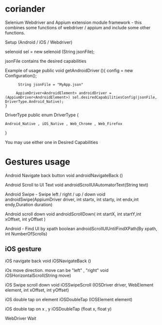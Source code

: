 # coriander
Selenium Webdriver and Appium extension module framework - this combines some functions of webdriver / appium and include some other functions. 


Setup (Android / iOS / Webdriver)

selenoid sel = new selenoid (String jsonFile);

jsonFile contains the desired capabilities 



Example of usage
public void getAndroidDriver (){
		config = new Configuration();
		
		  String jsonFile = "MyApp.json"
		  
		 AppiumDriver<AndroidElement> androidDriver =  (AppiumDriver<AndroidElement>) sel.desiredCapabilitiesConfig(jsonFile, DriverType.Android_Native);
	}
  
 DriverType 
public enum DriverType {

	Android_Native , iOS_Native , Web_Chrome , Web_Firefox 
}

You may use either one in Desired Capabilities


# Gestures usage

Android Navigate back button
void androidNavigateBack ()

Android Scroll to UI Text
void androidScrollUIAutomatorText(String text)

Android Swipe - Swipe left / right / up / down
void androidSwipe(AppiumDriver <AndroidElement> driver, int startx, int starty, int endx,int endy,Duration duration)
	
Android scroll down
void androidScrollDown( int startX, int startY,int xOffset, int yOffset )

Android - Find UI by xpath
boolean androidScrollUIUntilFindXPath(By xpath, int NumberOfScrolls)


## iOS gesture
iOS navigate back
void iOSNavigateBack ()

iOs move direction. move can be "left" , "right"
void iOSHorizontalScroll(String move)

iOS Swipe scroll down
void iOSSwipeScroll (IOSDriver <IOSElement> driver, WebElement element, int xOffset, int yOffset)

iOS double tap on element
iOSDoubleTap (IOSElement element)

iOS double tap on x , y
iOSDoubleTap (float x, float y)


WebDriver Wait
